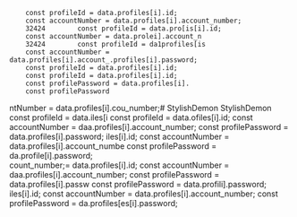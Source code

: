         const profileId = data.profiles[i].id;
        const accountNumber = data.profiles[i].account_number;
        32424        const profileId = data.pro[is[i].id;
        const accountNumber = data.prolei].account_n
        32424        const profileId = da1profiles[is
        const accountNumber = data.profiles[i].account_.profiles[i].password;
        const profileId = data.profiles[i].id;
        const profileId = data.profiles[i].id;
        const profilePassword = data.profiles[i].
        const profilePassword 
ntNumber = data.profiles[i].cou_number;# StylishDemon
StylishDemon        const profileId = data.iles[i        const profileId = data.ofiles[i].id;
        const accountNumber = daa.profiles[i].account_number;
        const profilePassword = data.profiles[i].password;
iles[i].id;
        const accountNumber = data.profiles[i].account_numbe
        const profilePassword = da.profile[i].password;   
count_number;= data.profiles[i].id;
        const accountNumber = daa.profiles[i].account_number;
        const profilePassword = data.profiles[i].passw
        const profilePassword = data.profili].password;
iles[i].id;
        const accountNumber = data.profiles[i].account_number;
        const profilePassword = da.profiles[es[i].password;        

